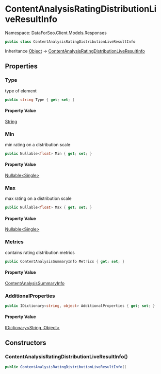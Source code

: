 # ContentAnalysisRatingDistributionLiveResultInfo

Namespace: DataForSeo.Client.Models.Responses

```csharp
public class ContentAnalysisRatingDistributionLiveResultInfo
```

Inheritance [Object](https://docs.microsoft.com/en-us/dotnet/api/system.object) → [ContentAnalysisRatingDistributionLiveResultInfo](./dataforseo.client.models.responses.contentanalysisratingdistributionliveresultinfo.md)

## Properties

### **Type**

type of element

```csharp
public string Type { get; set; }
```

#### Property Value

[String](https://docs.microsoft.com/en-us/dotnet/api/system.string)<br>

### **Min**

min rating on a distribution scale

```csharp
public Nullable<float> Min { get; set; }
```

#### Property Value

[Nullable&lt;Single&gt;](https://docs.microsoft.com/en-us/dotnet/api/system.nullable-1)<br>

### **Max**

max rating on a distribution scale

```csharp
public Nullable<float> Max { get; set; }
```

#### Property Value

[Nullable&lt;Single&gt;](https://docs.microsoft.com/en-us/dotnet/api/system.nullable-1)<br>

### **Metrics**

contains rating distribution metrics

```csharp
public ContentAnalysisSummaryInfo Metrics { get; set; }
```

#### Property Value

[ContentAnalysisSummaryInfo](./dataforseo.client.models.contentanalysissummaryinfo.md)<br>

### **AdditionalProperties**

```csharp
public IDictionary<string, object> AdditionalProperties { get; set; }
```

#### Property Value

[IDictionary&lt;String, Object&gt;](https://docs.microsoft.com/en-us/dotnet/api/system.collections.generic.idictionary-2)<br>

## Constructors

### **ContentAnalysisRatingDistributionLiveResultInfo()**

```csharp
public ContentAnalysisRatingDistributionLiveResultInfo()
```
